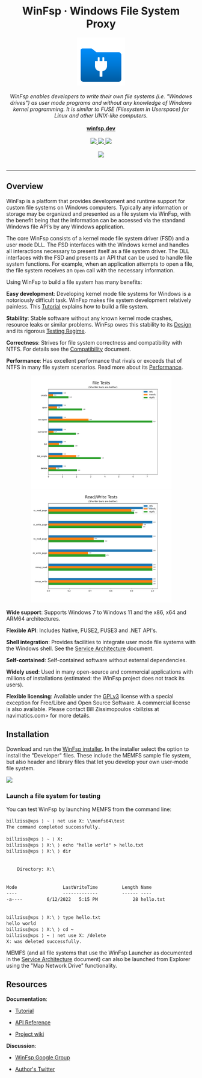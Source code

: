 <h1 align="center">WinFsp &middot; Windows File System Proxy</h1>

<p align="center">
    <img src="art/winfsp-glow.png" width="128"/>
    <br/>
    <br/>
    <i>WinFsp enables developers to write their own file systems (i.e. "Windows drives") as user mode programs and without any knowledge of Windows kernel programming. It is similar to FUSE (Filesystem in Userspace) for Linux and other UNIX-like computers.</i>
    <br/>
    <br/>
    <a href="https://winfsp.dev"><b>winfsp.dev</b></a>
    <br/>
    <br/>
    <a href="https://github.com/winfsp/winfsp/releases/latest">
        <img src="https://img.shields.io/github/release/winfsp/winfsp.svg?label=stable&style=for-the-badge&logo=data:image/svg%2bxml;base64,PHN2ZyB4bWxucz0iaHR0cDovL3d3dy53My5vcmcvMjAwMC9zdmciIHZpZXdCb3g9IjAgMCA0ODAgNDgwIj48cGF0aCBkPSJNMzg3LjAwMiAyMDEuMDAxQzM3Mi45OTggMTMyLjAwMiAzMTIuOTk4IDgwIDI0MCA4MGMtNTcuOTk4IDAtMTA3Ljk5OCAzMi45OTgtMTMyLjk5OCA4MS4wMDFDNDcuMDAyIDE2Ny4wMDIgMCAyMTcuOTk4IDAgMjgwYzAgNjUuOTk2IDUzLjk5OSAxMjAgMTIwIDEyMGgyNjBjNTUgMCAxMDAtNDUgMTAwLTEwMCAwLTUyLjk5OC00MC45OTYtOTYuMDAxLTkyLjk5OC05OC45OTl6TTIwOCAyNTJ2LTc2aDY0djc2aDY4TDI0MCAzNTIgMTQwIDI1Mmg2OHoiIGZpbGw9IiNmZmYiLz48L3N2Zz4="/>
    </a>
    <a href="https://github.com/winfsp/winfsp/releases">
        <img src="https://img.shields.io/github/release/winfsp/winfsp/all.svg?label=latest&colorB=e52e4b&style=for-the-badge&logo=data:image/svg%2bxml;base64,PHN2ZyB4bWxucz0iaHR0cDovL3d3dy53My5vcmcvMjAwMC9zdmciIHZpZXdCb3g9IjAgMCA0ODAgNDgwIj48cGF0aCBkPSJNMzg3LjAwMiAyMDEuMDAxQzM3Mi45OTggMTMyLjAwMiAzMTIuOTk4IDgwIDI0MCA4MGMtNTcuOTk4IDAtMTA3Ljk5OCAzMi45OTgtMTMyLjk5OCA4MS4wMDFDNDcuMDAyIDE2Ny4wMDIgMCAyMTcuOTk4IDAgMjgwYzAgNjUuOTk2IDUzLjk5OSAxMjAgMTIwIDEyMGgyNjBjNTUgMCAxMDAtNDUgMTAwLTEwMCAwLTUyLjk5OC00MC45OTYtOTYuMDAxLTkyLjk5OC05OC45OTl6TTIwOCAyNTJ2LTc2aDY0djc2aDY4TDI0MCAzNTIgMTQwIDI1Mmg2OHoiIGZpbGw9IiNmZmYiLz48L3N2Zz4="/>
    </a>
    <a href="https://chocolatey.org/packages/winfsp">
        <img src="https://img.shields.io/badge/choco-install%20winfsp-black.svg?style=for-the-badge"/>
    </a>
    <br/>
    <br/>
    <img src="doc/cap.gif" height="450"/>
    <br/>
    <br/>
</p>

<hr/>

## Overview

WinFsp is a platform that provides development and runtime support for custom file systems on Windows computers. Typically any information or storage may be organized and presented as a file system via WinFsp, with the benefit being that the information can be accessed via the standand Windows file API’s by any Windows application.

The core WinFsp consists of a kernel mode file system driver (FSD) and a user mode DLL. The FSD interfaces with the Windows kernel and handles all interactions necessary to present itself as a file system driver. The DLL interfaces with the FSD and presents an API that can be used to handle file system functions. For example, when an application attempts to open a file, the file system receives an `Open` call with the necessary information.

Using WinFsp to build a file system has many benefits:

**Easy development**: Developing kernel mode file systems for Windows is a notoriously difficult task. WinFsp makes file system development relatively painless. This [Tutorial](doc/WinFsp-Tutorial.asciidoc) explains how to build a file system.

**Stability**: Stable software without any known kernel mode crashes, resource leaks or similar problems. WinFsp owes this stability to its [Design](doc/WinFsp-Design.asciidoc) and its rigorous [Testing Regime](doc/WinFsp-Testing.asciidoc).

**Correctness**: Strives for file system correctness and compatibility with NTFS. For details see the [Compatibility](doc/NTFS-Compatibility.asciidoc) document.

**Performance**: Has excellent performance that rivals or exceeds that of NTFS in many file system scenarios. Read more about its [Performance](doc/WinFsp-Performance-Testing.asciidoc).

<p align="center">
    <img src="doc/WinFsp-Performance-Testing/file_tests.png" height="300"/>
    <img src="doc/WinFsp-Performance-Testing/rdwr_tests.png" height="300"/>
</p>

**Wide support**: Supports Windows 7 to Windows 11 and the x86, x64 and ARM64 architectures.

**Flexible API**: Includes Native, FUSE2, FUSE3 and .NET API's.

**Shell integration**: Provides facilities to integrate user mode file systems with the Windows shell. See the [Service Architecture](doc/WinFsp-Service-Architecture.asciidoc) document.

**Self-contained**: Self-contained software without external dependencies.

**Widely used**: Used in many open-source and commercial applications with millions of installations (estimated: the WinFsp project does not track its users).

**Flexible licensing**: Available under the [GPLv3](License.txt) license with a special exception for Free/Libre and Open Source Software. A commercial license is also available. Please contact Bill Zissimopoulos \<billziss at navimatics.com> for more details.

## Installation

Download and run the [WinFsp installer](https://github.com/winfsp/winfsp/releases/latest). In the installer select the option to install the "Developer" files. These include the MEMFS sample file system, but also header and library files that let you develop your own user-mode file system.

<img src="doc/WinFsp-Tutorial/Installer.png" height="290"/>

### Launch a file system for testing

You can test WinFsp by launching MEMFS from the command line:

```
billziss@xps ⟩ ~ ⟩ net use X: \\memfs64\test
The command completed successfully.

billziss@xps ⟩ ~ ⟩ X:
billziss@xps ⟩ X:\ ⟩ echo "hello world" > hello.txt
billziss@xps ⟩ X:\ ⟩ dir


    Directory: X:\


Mode                 LastWriteTime         Length Name
----                 -------------         ------ ----
-a----         6/12/2022   5:15 PM             28 hello.txt


billziss@xps ⟩ X:\ ⟩ type hello.txt
hello world
billziss@xps ⟩ X:\ ⟩ cd ~
billziss@xps ⟩ ~ ⟩ net use X: /delete
X: was deleted successfully.
```

MEMFS (and all file systems that use the WinFsp Launcher as documented in the [Service Architecture](doc/WinFsp-Service-Architecture.asciidoc) document) can also be launched from Explorer using the "Map Network Drive" functionality.

## Resources

**Documentation**:

- [Tutorial](doc/WinFsp-Tutorial.asciidoc)

- [API Reference](doc/WinFsp-API-winfsp.h.md)

- [Project wiki](https://github.com/winfsp/winfsp/wiki)

**Discussion**:

- [WinFsp Google Group](https://groups.google.com/forum/#!forum/winfsp)

- [Author's Twitter](https://twitter.com/BZissimopoulos)
